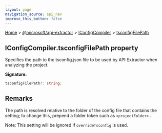 ```yaml
---
layout: page
navigation_source: api_nav
improve_this_button: false
---
```



[Home](./index.md) &gt; [@microsoft/api-extractor](./api-extractor.md) &gt; [IConfigCompiler](./api-extractor.iconfigcompiler.md) &gt; [tsconfigFilePath](./api-extractor.iconfigcompiler.tsconfigfilepath.md)

## IConfigCompiler.tsconfigFilePath property

Specifies the path to the tsconfig.json file to be used by API Extractor when analyzing the project.

<b>Signature:</b>

```typescript
tsconfigFilePath?: string;
```

## Remarks

The path is resolved relative to the folder of the config file that contains the setting; to change this, prepend a folder token such as `<projectFolder>` .

Note: This setting will be ignored if `overrideTsconfig` is used.
